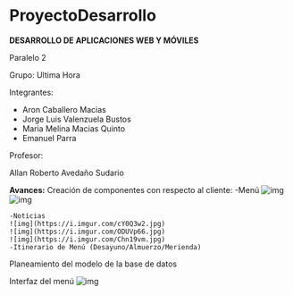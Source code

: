 # ProyectoDesarrollo

**DESARROLLO DE APLICACIONES WEB Y MÓVILES**

Paralelo 2

Grupo: Ultima Hora

Integrantes:

- Aron Caballero Macias
- Jorge Luis Valenzuela Bustos
- Maria Melina Macias Quinto
- Emanuel Parra

Profesor:

Allan Roberto Avedaño Sudario

**Avances:**
Creación de componentes con respecto al cliente:
	-Menú
	![img](https://i.imgur.com/oFrrcnq.png)
	![img](https://i.imgur.com/gtzCcwu.png)
	
	-Noticias
	![img](https://i.imgur.com/cY0Q3w2.jpg)
	![img](https://i.imgur.com/ODUVp66.jpg)
	![img](https://i.imgur.com/Chn19vm.jpg)
	-Itinerario de Menú (Desayuno/Almuerzo/Merienda)

Planeamiento del modelo de la base de datos


Interfaz del menú
![img](https://i.imgur.com/sP1bjJX.png)